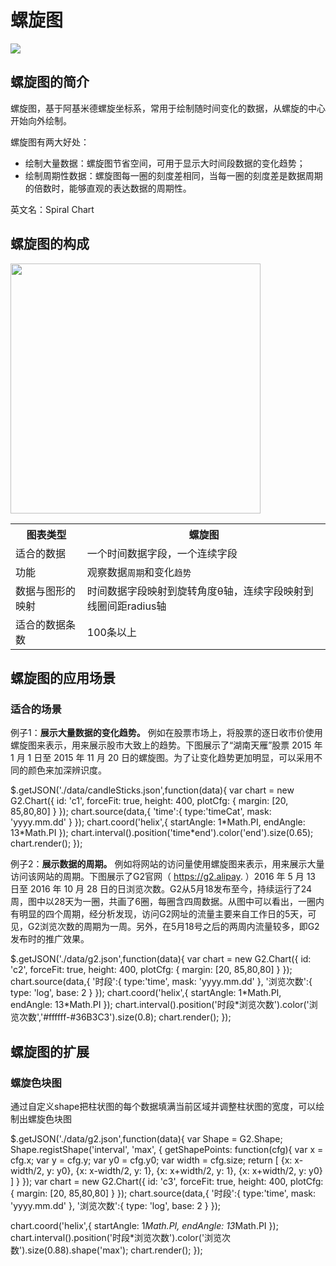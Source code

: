 <!--
title: 螺旋图
tags:
  - compare
  - time
-->

# 螺旋图

<img src="https://zos.alipayobjects.com/rmsportal/TpVCbyphCQAQPSV.png" />

## 螺旋图的简介

螺旋图，基于阿基米德螺旋坐标系，常用于绘制随时间变化的数据，从螺旋的中心开始向外绘制。

螺旋图有两大好处：
* 绘制大量数据：螺旋图节省空间，可用于显示大时间段数据的变化趋势；
* 绘制周期性数据：螺旋图每一圈的刻度差相同，当每一圈的刻度差是数据周期的倍数时，能够直观的表达数据的周期性。

英文名：Spiral Chart

## 螺旋图的构成

<img class="constitute-img" src="https://zos.alipayobjects.com/rmsportal/qyGdUeuTzufNebS.jpg" width="400px" />

<table class="struct-table">
  <tr>
    <th>图表类型</th>
    <th>螺旋图</th>
  </tr>
  <tr>
    <td>适合的数据</td>
    <td>一个时间数据字段，一个连续字段</td>
  </tr>
  <tr>
    <td>功能</td>
    <td>观察数据<code>周期</code>和变化<code>趋势</code></td>
  </tr>
  <tr>
    <td>数据与图形的映射</td>
    <td>时间数据字段映射到旋转角度θ轴，连续字段映射到线圈间距radius轴
    </td>
  </tr>
  <tr>
    <td>适合的数据条数</td>
    <td>100条以上</td>
  </tr>
</table>

<div style="clear:both;"></div>

## 螺旋图的应用场景

### 适合的场景

例子1：**展示大量数据的变化趋势。** 例如在股票市场上，将股票的逐日收市价使用螺旋图来表示，用来展示股市大致上的趋势。下图展示了“湖南天雁”股票 2015 年 1 月 1 日至 2015 年 11 月 20 日的螺旋图。为了让变化趋势更加明显，可以采用不同的颜色来加深辨识度。

<div id="c1"></div>

<div class="code hide">
$.getJSON('./data/candleSticks.json',function(data){
  var chart = new G2.Chart({
    id: 'c1',
    forceFit: true,
    height: 400,
    plotCfg: {
      margin: [20, 85,80,80]
    }
  });
  chart.source(data,{
    'time':{
      type:'timeCat',
      mask: 'yyyy.mm.dd'
    }
  });
  chart.coord('helix',{
    startAngle: 1*Math.PI,
    endAngle: 13*Math.PI
  });
  chart.interval().position('time*end').color('end').size(0.65);
  chart.render();
});
</div>

例子2：**展示数据的周期。** 例如将网站的访问量使用螺旋图来表示，用来展示大量访问该网站的周期。下图展示了G2官网（ https://g2.alipay. ）2016 年 5 月 13 日至 2016 年 10 月 28 日的日浏览次数。G2从5月18发布至今，持续运行了24周，图中以28天为一圈，共画了6圈，每圈含四周数据。从图中可以看出，一圈内有明显的四个周期，经分析发现，访问G2网址的流量主要来自工作日的5天，可见，G2浏览次数的周期为一周。另外，在5月18号之后的两周内流量较多，即G2发布时的推广效果。

<div id="c2"></div>

<div class="code unvisiable-hide">
$.getJSON('./data/g2.json',function(data){
  var chart = new G2.Chart({
    id: 'c2',
    forceFit: true,
    height: 400,
    plotCfg: {
      margin: [20, 85,80,80]
    }
  });
  chart.source(data,{
    '时段':{
      type:'time',
      mask: 'yyyy.mm.dd'
    },
    '浏览次数':{
    	type: 'log',
    	base: 2
    }
  });
  chart.coord('helix',{
    startAngle: 1*Math.PI,
    endAngle: 13*Math.PI
  });
  chart.interval().position('时段*浏览次数').color('浏览次数','#ffffff-#36B3C3').size(0.8);
  chart.render();
});
</div>

## 螺旋图的扩展

### 螺旋色块图
通过自定义shape把柱状图的每个数据填满当前区域并调整柱状图的宽度，可以绘制出螺旋色块图

<div id="c3"></div>

<div class="code unvisiable-hide">
$.getJSON('./data/g2.json',function(data){
	var Shape = G2.Shape;
	Shape.registShape('interval', 'max', {
	  getShapePoints: function(cfg){
	    var x = cfg.x;
	    var y = cfg.y;
	    var y0 = cfg.y0;
	    var width = cfg.size;
	    return [
	      {x: x-width/2, y: y0},
	      {x: x-width/2, y: 1},
	      {x: x+width/2, y: 1},
	      {x: x+width/2, y: y0}
	    ]
	  }
	});
  var chart = new G2.Chart({
    id: 'c3',
    forceFit: true,
    height: 400,
    plotCfg: {
      margin: [20, 85,80,80]
    }
  });
  chart.source(data,{
    '时段':{
      type:'time',
      mask: 'yyyy.mm.dd'
    },
    '浏览次数':{
    	type: 'log',
    	base: 2
    }
  });

  chart.coord('helix',{
    startAngle: 1*Math.PI,
    endAngle: 13*Math.PI
  });
  chart.interval().position('时段*浏览次数').color('浏览次数').size(0.88).shape('max');
  chart.render();
});
</div>

